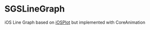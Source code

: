 SGSLineGraph
============

iOS Line Graph based on [iOSPlot](https://github.com/honcheng/iOSPlot) but implemented with CoreAnimation